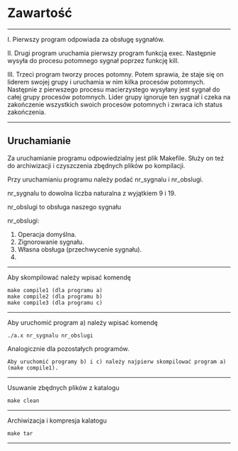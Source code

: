 # Zawartość

----------------------------------------------------------------

I.   Pierwszy program odpowiada za obsługę sygnałów.

II.  Drugi program uruchamia pierwszy program funkcją exec.
Następnie wysyła do procesu potomnego sygnał poprzez funkcję kill.

III. Trzeci program tworzy proces potomny. Potem sprawia, że staje się
on liderem swojej grupy i uruchamia w nim kilka procesów potomnych.
Następnie z pierwszego procesu macierzystego wysyłany jest sygnał do
całej grupy procesów potomnych. Lider grupy ignoruje ten sygnał i czeka na
zakończenie wszystkich swoich procesów potomnych i zwraca ich status zakończenia.

-----------------------------------------------------------------
Uruchamianie
-----------------------------------------------------------------

Za uruchamianie programu odpowiedzialny jest plik Makefile.
Służy on też do archiwizacji i czyszczenia zbędnych plików
po kompilacji.

Przy uruchamianiu programu należy podać nr_sygnalu i nr_obslugi.

nr_sygnalu to dowolna liczba naturalna z wyjątkiem 9 i 19.

nr_obslugi to obsługa naszego sygnału

nr_obslugi:
1) Operacja domyślna.
2) Zignorowanie sygnału.
3) Własna obsługa (przechwycenie sygnału).
4) 
-----------------------------------------------------------------
Aby skompilować należy wpisać komendę
    
    make compile1 (dla programu a)
    make compile2 (dla programu b)
    make compile3 (dla programu c)
-----------------------------------------------------------------
Aby uruchomić program a) należy wpisać komendę

    ./a.x nr_sygnalu nr_obslugi

Analogicznie dla pozostałych programów.

    Aby uruchomić programy b) i c) należy najpierw skompilować program a) (make compile1).
-----------------------------------------------------------------
Usuwanie zbędnych plików z katalogu
    
    make clean
-----------------------------------------------------------------
Archiwizacja i kompresja kalatogu

    make tar
-----------------------------------------------------------------
